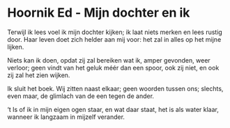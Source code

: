 # Hoornik Ed - Mijn dochter en ik
Terwijl ik lees voel ik mijn dochter kijken;
ik laat niets merken en lees rustig door.
Haar leven doet zich helder aan mij voor:
het zal in alles op het mijne lijken.
  
Niets kan ik doen, opdat zij zal bereiken
wat ik, amper gevonden, weer verloor;
geen vindt van het geluk méér dan een spoor,
ook zij niet, en ook zij zal het zien wijken.

Ik sluit het boek. Wij zitten naast elkaar;
geen woorden tussen ons; slechts, even maar,
de glimlach van de een tegen de ander.
  
‘t Is of ik in mijn eigen ogen staar,
en wat daar staat, het is als water klaar,
wanneer ik langzaam in mijzelf verander.
